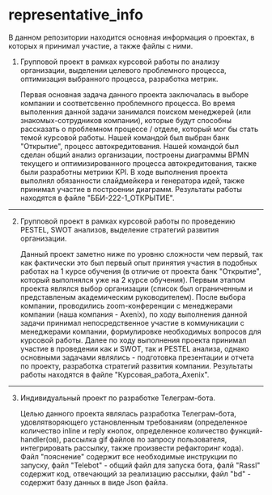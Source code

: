 # representative_info
В данном репозитории находится основная информация о проектах, в которых я принимал участие, а также файлы с ними.

1. Групповой проект в рамках курсовой работы по анализу организации, выделении целевого проблемного процесса, оптимизация выбранного процесса, разработка метрик.
   
    Первая основная задача данного проекта заключалась в выборе компании и соответсвенно проблемного процесса. Во время выполенния данной задачи занимался поиском менеджерей (или знакомых-сотрудников компании),         которые будут способны рассказать о проблемном процессе / отделе, который мог бы стать темой курсовой работы. Нашей командой был выбран банк "Открытие", процесс автокредитования. Нашей командой был сделан общий 
    анализ организации, построены диаграммы BPMN текущего и оптимизированного процесса автокредитования, также были разработны метрики KPI. В ходе выполнения проекта выполнял обязанности слайдмейкера и генератора 
    идей, также принимал участие в построении диаграмм. Результаты работы находятся в файле "ББИ-222-1_ОТКРЫТИЕ".


-----------------------------------------------------------------------------------------------------------------------------------------------------------------------------------------------------------------------

2. Групповой проект в рамках курсовой работы по проведению PESTEL, SWOT анализов, выделение стратегий развития организации.

    Данный проект заметно ниже по уровню сложности чем первый, так как фактически это был первый опыт принятия участия в подобных работах на 1 курсе обучения (в отличие от проекта банк "Открытие", который 
    выполнялся    уже на 2 курсе обучения). Первым этапом проекта являлся выбор организации (список был ограниченным и представленым академическим руководителем). После выбора компании, проводились zoom-конференции 
    с менеджерами     компании (наша компания - Axenix), по ходу выполнения данной задачи принимал непосредственное участие в коммуникации с менеджерами компании, формулировке необходимых вопросов для курсовой 
    работы. Далее по ходу выполнения проекта принимал участие в проведении как и SWOT, так и PESTEL анализа, однако основными задачами являлись - подготовка презентации и отчета по проекту, разработка стратегий 
    развития компании. Результаты работы находятся в файле "Курсовая_работа_Axenix".


-----------------------------------------------------------------------------------------------------------------------------------------------------------------------------------------------------------------------

3. Индивидуальный проект по разработке Телеграм-бота.

    Целью данного проекта являлась разработка Телеграм-бота, удовлятворяющего установленным требованиям (определенное количество inline и reply кнопок, определенное количество функций-handler(ов), рассылка gif 
    файлов по запросу пользователя, интегрировать рассылку, также произвести рефакторинг кода). Файл "пояснение" содержит все необходимые инструкции по запуску, файл "Telebot" - общий файл для запуска бота, фалй 
    "Rassl" содержит код, отвечающий за реализацию рассылки, файл "bd" - содержит базу данных в виде Json файла.
